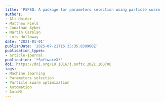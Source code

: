 ```yaml
---
title: 'PSPSO: A package for parameters selection using particle swarm optimization'
authors:
- Ali Haidar
- Matthew Field
- Jonathan Sykes
- Martin Carolan
- Lois Holloway
date: '2021-01-01'
publishDate: '2025-07-21T15:35:35.838960Z'
publication_types:
- article-journal
publication: '*SoftwareX*'
doi: https://doi.org/10.1016/j.softx.2021.100706
tags:
- Machine learning
- Parameters selection
- Particle swarm optimization
- Automation
- AutoML
---
```

